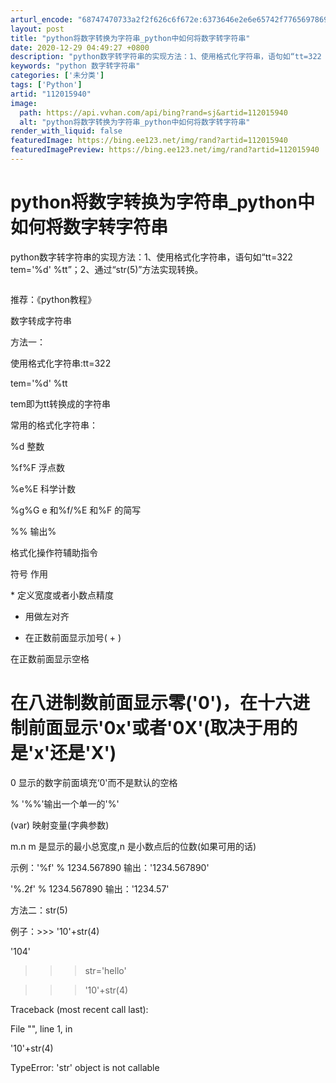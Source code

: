 ```yaml
---
arturl_encode: "68747470733a2f2f626c6f672e:6373646e2e6e65742f77656978696e5f33333531373534342f:61727469636c652f64657461696c732f313132303135393430"
layout: post
title: "python将数字转换为字符串_python中如何将数字转字符串"
date: 2020-12-29 04:49:27 +0800
description: "python数字转字符串的实现方法：1、使用格式化字符串，语句如“tt=322 tem='%d' %"
keywords: "python 数字转字符串"
categories: ['未分类']
tags: ['Python']
artid: "112015940"
image:
  path: https://api.vvhan.com/api/bing?rand=sj&artid=112015940
  alt: "python将数字转换为字符串_python中如何将数字转字符串"
render_with_liquid: false
featuredImage: https://bing.ee123.net/img/rand?artid=112015940
featuredImagePreview: https://bing.ee123.net/img/rand?artid=112015940
---
```


# python将数字转换为字符串\_python中如何将数字转字符串

python数字转字符串的实现方法：1、使用格式化字符串，语句如“tt=322 tem='%d' %tt”；2、通过“str(5)”方法实现转换。

![]()

推荐：《python教程》

数字转成字符串

方法一：

使用格式化字符串:tt=322

tem='%d' %tt

tem即为tt转换成的字符串

常用的格式化字符串：

%d 整数

%f%F 浮点数

%e%E 科学计数

%g%G e 和%f/%E 和%F 的简写

%% 输出%

格式化操作符辅助指令

符号 作用

\* 定义宽度或者小数点精度

- 用做左对齐

+ 在正数前面显示加号( + )

在正数前面显示空格

# 在八进制数前面显示零('0')，在十六进制前面显示'0x'或者'0X'(取决于用的是'x'还是'X')

0 显示的数字前面填充‘0'而不是默认的空格

% '%%'输出一个单一的'%'

(var) 映射变量(字典参数)

m.n m 是显示的最小总宽度,n 是小数点后的位数(如果可用的话)

示例：'%f' % 1234.567890 输出：'1234.567890'

'%.2f' % 1234.567890 输出：'1234.57'

方法二：str(5)

例子：>>> '10'+str(4)

'104'

>>> str='hello'

>>> '10'+str(4)

Traceback (most recent call last):

File "", line 1, in

'10'+str(4)

TypeError: 'str' object is not callable

>>>